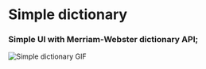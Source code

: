 # Simple dictionary

### Simple UI with Merriam-Webster dictionary API;

![Simple dictionary GIF](./images/dict.gif)
